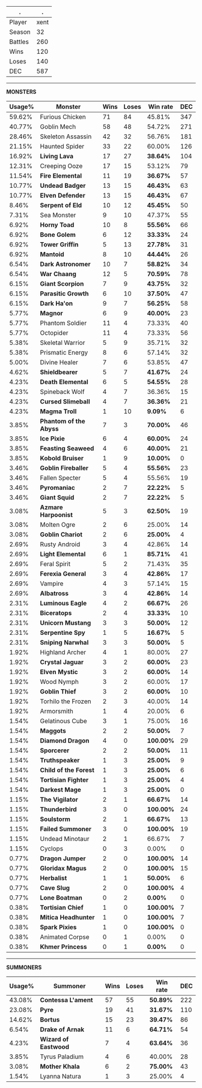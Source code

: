.|.
|-|-
Player|xent
Season|32
Battles|260
Wins|120
Loses|140
DEC|587

---
**MONSTERS**

Usage%|Monster|Wins|Loses|Win rate|DEC|
-|-|-|-|-|-|
59.62%|Furious Chicken|71|84|45.81%|347|
40.77%|Goblin Mech|58|48|54.72%|271|
28.46%|Skeleton Assassin|42|32|56.76%|181|
21.15%|Haunted Spider|33|22|60.00%|126|
16.92%|**Living Lava**|17|27|**38.64%**|104|
12.31%|Creeping Ooze|17|15|53.12%|79|
11.54%|**Fire Elemental**|11|19|**36.67%**|57|
10.77%|**Undead Badger**|13|15|**46.43%**|63|
10.77%|**Elven Defender**|13|15|**46.43%**|67|
8.46%|**Serpent of Eld**|10|12|**45.45%**|50|
7.31%|Sea Monster|9|10|47.37%|55|
6.92%|**Horny Toad**|10|8|**55.56%**|66|
6.92%|**Bone Golem**|6|12|**33.33%**|24|
6.92%|**Tower Griffin**|5|13|**27.78%**|31|
6.92%|**Mantoid**|8|10|**44.44%**|26|
6.54%|**Dark Astronomer**|10|7|**58.82%**|34|
6.54%|**War Chaang**|12|5|**70.59%**|78|
6.15%|**Giant Scorpion**|7|9|**43.75%**|32|
6.15%|**Parasitic Growth**|6|10|**37.50%**|47|
6.15%|**Dark Ha'on**|9|7|**56.25%**|58|
5.77%|**Magnor**|6|9|**40.00%**|23|
5.77%|Phantom Soldier|11|4|73.33%|40|
5.77%|Octopider|11|4|73.33%|56|
5.38%|Skeletal Warrior|5|9|35.71%|32|
5.38%|Prismatic Energy|8|6|57.14%|32|
5.00%|Divine Healer|7|6|53.85%|47|
4.62%|**Shieldbearer**|5|7|**41.67%**|24|
4.23%|**Death Elemental**|6|5|**54.55%**|28|
4.23%|Spineback Wolf|4|7|36.36%|15|
4.23%|**Cursed Slimeball**|4|7|**36.36%**|21|
4.23%|**Magma Troll**|1|10|**9.09%**|6|
3.85%|**Phantom of the Abyss**|7|3|**70.00%**|46|
3.85%|**Ice Pixie**|6|4|**60.00%**|24|
3.85%|**Feasting Seaweed**|4|6|**40.00%**|21|
3.85%|**Kobold Bruiser**|1|9|**10.00%**|0|
3.46%|**Goblin Fireballer**|5|4|**55.56%**|23|
3.46%|Fallen Specter|5|4|55.56%|19|
3.46%|**Pyromaniac**|2|7|**22.22%**|5|
3.46%|**Giant Squid**|2|7|**22.22%**|5|
3.08%|**Azmare Harpoonist**|5|3|**62.50%**|19|
3.08%|Molten Ogre|2|6|25.00%|14|
3.08%|**Goblin Chariot**|2|6|**25.00%**|4|
2.69%|Rusty Android|3|4|42.86%|14|
2.69%|**Light Elemental**|6|1|**85.71%**|41|
2.69%|Feral Spirit|5|2|71.43%|35|
2.69%|**Ferexia General**|3|4|**42.86%**|17|
2.69%|Vampire|4|3|57.14%|15|
2.69%|**Albatross**|3|4|**42.86%**|14|
2.31%|**Luminous Eagle**|4|2|**66.67%**|26|
2.31%|**Biceratops**|2|4|**33.33%**|10|
2.31%|**Unicorn Mustang**|3|3|**50.00%**|12|
2.31%|**Serpentine Spy**|1|5|**16.67%**|5|
2.31%|**Sniping Narwhal**|3|3|**50.00%**|5|
1.92%|Highland Archer|4|1|80.00%|27|
1.92%|**Crystal Jaguar**|3|2|**60.00%**|23|
1.92%|**Elven Mystic**|3|2|**60.00%**|14|
1.92%|Wood Nymph|3|2|60.00%|17|
1.92%|**Goblin Thief**|3|2|**60.00%**|10|
1.92%|Torhilo the Frozen|2|3|40.00%|14|
1.92%|Armorsmith|1|4|20.00%|6|
1.54%|Gelatinous Cube|3|1|75.00%|16|
1.54%|**Maggots**|2|2|**50.00%**|7|
1.54%|**Diamond Dragon**|4|0|**100.00%**|29|
1.54%|**Sporcerer**|2|2|**50.00%**|11|
1.54%|**Truthspeaker**|1|3|**25.00%**|9|
1.54%|**Child of the Forest**|1|3|**25.00%**|6|
1.54%|**Tortisian Fighter**|1|3|**25.00%**|4|
1.54%|**Darkest Mage**|1|3|**25.00%**|0|
1.15%|**The Vigilator**|2|1|**66.67%**|14|
1.15%|**Thunderbird**|3|0|**100.00%**|24|
1.15%|**Soulstorm**|2|1|**66.67%**|13|
1.15%|**Failed Summoner**|3|0|**100.00%**|19|
1.15%|Undead Minotaur|2|1|66.67%|7|
1.15%|Cyclops|0|3|0.00%|0|
0.77%|**Dragon Jumper**|2|0|**100.00%**|14|
0.77%|**Gloridax Magus**|2|0|**100.00%**|15|
0.77%|**Herbalist**|1|1|**50.00%**|6|
0.77%|**Cave Slug**|2|0|**100.00%**|4|
0.77%|**Lone Boatman**|0|2|**0.00%**|0|
0.38%|**Tortisian Chief**|1|0|**100.00%**|7|
0.38%|**Mitica Headhunter**|1|0|**100.00%**|7|
0.38%|**Spark Pixies**|1|0|**100.00%**|0|
0.38%|Animated Corpse|0|1|0.00%|0|
0.38%|**Khmer Princess**|0|1|**0.00%**|0|

---
**SUMMONERS**

Usage%|Summoner|Wins|Loses|Win rate|DEC|
-|-|-|-|-|-|
43.08%|**Contessa L'ament**|57|55|**50.89%**|222|
23.08%|**Pyre**|19|41|**31.67%**|110|
14.62%|**Bortus**|15|23|**39.47%**|86|
6.54%|**Drake of Arnak**|11|6|**64.71%**|54|
4.23%|**Wizard of Eastwood**|7|4|**63.64%**|36|
3.85%|Tyrus Paladium|4|6|40.00%|28|
3.08%|**Mother Khala**|6|2|**75.00%**|43|
1.54%|Lyanna Natura|1|3|25.00%|4|
